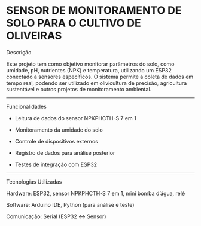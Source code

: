 # SENSOR DE MONITORAMENTO DE SOLO PARA O CULTIVO DE OLIVEIRAS


Descrição

Este projeto tem como objetivo monitorar parâmetros do solo, como umidade, pH, nutrientes (NPK) e temperatura, utilizando um ESP32 conectado a sensores específicos. O sistema permite a coleta de dados em tempo real, podendo ser utilizado em olivicultura de precisão, agricultura sustentável e outros projetos de monitoramento ambiental.

---

Funcionalidades

- Leitura de dados do sensor NPKPHCTH-S 7 em 1

- Monitoramento da umidade do solo

- Controle de dispositivos externos 

- Registro de dados para análise posterior

- Testes de integração com ESP32

---

Tecnologias Utilizadas

Hardware: ESP32, sensor NPKPHCTH-S 7 em 1, mini bomba d’água, relé

Software: Arduino IDE, Python (para análise e teste)

Comunicação: Serial (ESP32 ↔ Sensor)
